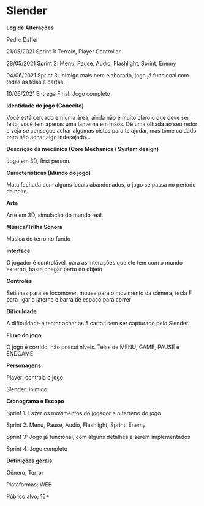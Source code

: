 # Slender

**Log de Alterações**

Pedro Daher

21/05/2021 Sprint 1: Terrain, Player Controller

28/05/2021 Sprint 2: Menu, Pause, Audio, Flashlight, Sprint, Enemy

04/06/2021 Sprint 3: Inimigo mais bem elaborado, jogo já funcional com todas as telas e cartas.

10/06/2021 Entrega Final: Jogo completo

**Identidade do jogo (Conceito)**

Você está cercado em uma área, ainda não é muito claro o que deve ser feito, você tem apenas uma lanterna em mãos. Dê uma olhada ao seu redor e veja se consegue achar algumas pistas para te ajudar, mas tome cuidado para não achar algo indesejado...

**Descrição da mecânica (Core Mechanics / System design)**

Jogo em 3D, first person.

**Características (Mundo do jogo)**

Mata fechada com alguns locais abandonados, o jogo se passa no período da noite.

**Arte**

Arte em 3D, simulação do mundo real.

**Música/Trilha Sonora**

Musica de terro no fundo

**Interface**

O jogador é controlável, para as interações que ele tem com o mundo externo, basta chegar perto do objeto  

**Controles**

Setinhas para se locomover, mouse para o movimento da câmera, tecla F para ligar a laterna e barra de espaço para correr

**Dificuldade**

A dificuldade é tentar achar as 5 cartas sem ser capturado pelo Slender.

**Fluxo do jogo**

O jogo é corrido, não possui níveis. Telas de MENU, GAME, PAUSE e ENDGAME

**Personagens**

Player: controla o jogo

Slender: inimigo 

**Cronograma e Escopo**

Sprint 1: Fazer os movimentos do jogador e o terreno do jogo

Sprint 2: Menu, Pause, Audio, Flashlight, Sprint, Enemy

Sprint 3: Jogo já funcional, com alguns detalhes a serem implementados

Sprint 4: Jogo completo

**Definições gerais**

Gênero; Terror

Plataformas; WEB

Público alvo; 16+
